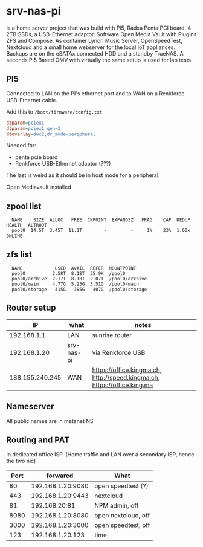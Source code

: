 # srv-nas-pi

Is a home server project that was build with Pi5, Radxa Penta PCI board, 4 2TB SSDs, a USB-Ethernet adaptor. Software Open Media Vault with Plugins ZFS and Compose. As container Lyrion Music Server, OpenSpeedTest, Nextcloud and a small home webserver for the local IoT appliances. Backups are on the eSATAx connected HDD and a standby TrueNAS. A seconds Pi5 Based OMV with virtually the same setup is used for lab tests.

## PI5

Connected to LAN on the PI's ethernet port and to WAN on a Renkforce USB-Ethernet cable.

Add this to `/boot/firmware/config.txt`

```ini
dtparam=pciex1
dtparam=pciex1_gen=3
dtoverlay=dwc2,dr_mode=peripheral
```

Needed for:

- penta pcie board
- Renkforce USB-Ethernet adaptor (???)

The last is weird as it should be in host mode for a peripheral. 

Open Mediavault installed

## zpool list

      NAME    SIZE  ALLOC   FREE  CKPOINT  EXPANDSZ   FRAG    CAP  DEDUP    HEALTH  ALTROOT
      pool0  14.5T  3.45T  11.1T        -         -     1%    23%  1.00x    ONLINE  -

## zfs list

      NAME            USED  AVAIL  REFER  MOUNTPOINT
      pool0          2.58T  8.18T  35.9K  /pool0
      pool0/archive  2.17T  8.18T  2.07T  /pool0/archive
      pool0/main     4.77G  5.23G  3.51G  /pool0/main
      pool0/storage   415G   385G   407G  /pool0/storage

## Router setup

IP | what | notes
-|-|-
192.168.1.1 | LAN | sunrise router
192.168.1.20 | srv-nas-pi | via Renkforce USB
188.155.240.245 | WAN | https://office.kingma.ch, http://speed.kingma.ch, https://office.king.ma

## Nameserver

All public names are in metanet NS

## Routing and PAT

In dedicated office ISP. (Home traffic and LAN over a secondary ISP, hence the two nic)

Port | forwared | What
-|-|-
80 | 192.168.1.20:9080 | open speedtest (?)
443 | 192.168.1.20:9443 | nextcloud
81 | 192.168.20:81 | NPM admin, off
8080 | 192.168.1.20:8080 | open nextcloud, off
3000 | 192.168.1.20:3000 | open speedtest, off
123 | 192.168.1.20:123 | time
